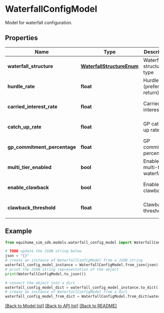 # WaterfallConfigModel

Model for waterfall configuration.

## Properties

Name | Type | Description | Notes
------------ | ------------- | ------------- | -------------
**waterfall_structure** | [**WaterfallStructureEnum**](WaterfallStructureEnum.md) | Waterfall structure type | [optional] 
**hurdle_rate** | **float** | Hurdle rate (preferred return) | [optional] [default to 0.08]
**carried_interest_rate** | **float** | Carried interest rate | [optional] [default to 0.2]
**catch_up_rate** | **float** | GP catch-up rate | [optional] [default to 0.0]
**gp_commitment_percentage** | **float** | GP commitment percentage | [optional] [default to 0.0]
**multi_tier_enabled** | **bool** | Enable multi-tier waterfall | [optional] [default to False]
**enable_clawback** | **bool** | Enable clawback | [optional] [default to True]
**clawback_threshold** | **float** | Clawback threshold | [optional] [default to 0.0]

## Example

```python
from equihome_sim_sdk.models.waterfall_config_model import WaterfallConfigModel

# TODO update the JSON string below
json = "{}"
# create an instance of WaterfallConfigModel from a JSON string
waterfall_config_model_instance = WaterfallConfigModel.from_json(json)
# print the JSON string representation of the object
print(WaterfallConfigModel.to_json())

# convert the object into a dict
waterfall_config_model_dict = waterfall_config_model_instance.to_dict()
# create an instance of WaterfallConfigModel from a dict
waterfall_config_model_from_dict = WaterfallConfigModel.from_dict(waterfall_config_model_dict)
```
[[Back to Model list]](../README.md#documentation-for-models) [[Back to API list]](../README.md#documentation-for-api-endpoints) [[Back to README]](../README.md)


